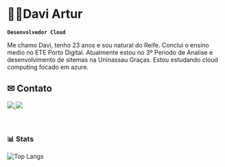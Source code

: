 # 🐱‍👤Davi Artur
**`Desenvolvedor Cloud `**

Me chamo Davi, tenho 23 anos e sou natural do Reife.
Conclui o ensino medio no ETE Porto Digital. Atualmente estou no 3º Periodo de Analise e desenvolvimento de sitemas na Uninassau Graças.
Estou estudando cloud computing focado em azure.

## ✉ Contato
<div style="display: inline_block">
    <a href="https://www.linkedin.com/in/daviartur/" 
        target="_blank">
      <img src="https://img.shields.io/badge/Linkedin-1D5DEC?style=for-the-badge&logo=Linkedin&logoColor=white"/>
    </a>
    <a href="mailto:contact.daviarturss27@gmail.com" 
    target="_blank">
      <img src="https://img.shields.io/badge/Gmail-f00?style=for-the-badge&logo=Gmail&logoColor=white"/>
    </a>
</div>
<br>
<br>



### 📊 Stats

![Top Langs](https://github-readme-stats.vercel.app/api/top-langs/?username=daviarturss&theme=cobalt&custom_title=Tecnologias&langs_count=5)





